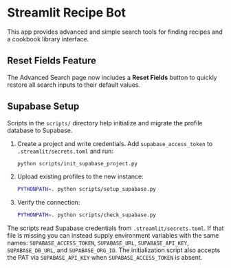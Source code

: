 # Streamlit Recipe Bot

This app provides advanced and simple search tools for finding recipes and a cookbook library interface.

## Reset Fields Feature

The Advanced Search page now includes a **Reset Fields** button to quickly restore all search inputs to their default values.

## Supabase Setup

Scripts in the `scripts/` directory help initialize and migrate the profile database to Supabase.

1. Create a project and write credentials. Add `supabase_access_token` to
   `.streamlit/secrets.toml` and run:

   ```bash
   python scripts/init_supabase_project.py
   ```

2. Upload existing profiles to the new instance:

   ```bash
   PYTHONPATH=. python scripts/setup_supabase.py
   ```

3. Verify the connection:

   ```bash
   PYTHONPATH=. python scripts/check_supabase.py
   ```

The scripts read Supabase credentials from `.streamlit/secrets.toml`. If that
file is missing you can instead supply environment variables with the same
names: `SUPABASE_ACCESS_TOKEN`, `SUPABASE_URL`, `SUPABASE_API_KEY`,
`SUPABASE_DB_URL`, and `SUPABASE_ORG_ID`. The initialization script also
accepts the PAT via `SUPABASE_API_KEY` when `SUPABASE_ACCESS_TOKEN` is absent.
